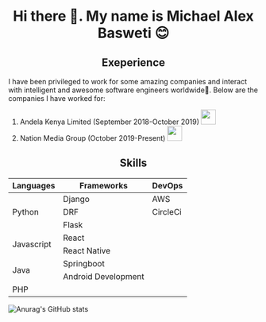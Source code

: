 <h1 align="center">Hi there 👋. My name is Michael Alex Basweti 😊</h1>

<h2 align="center">Exeperience</h2>
<p><sm>I have been privileged to work for some amazing companies and interact with intelligent and awesome software engineers worldwide💪. Below are the companies I have worked for:</sm></p>
<ol>
<li>Andela Kenya Limited (September 2018-October 2019) <img src="https://pbs.twimg.com/profile_images/1148217687442624513/W7czOPZB_400x400.png" width="30" height="30"/></li>

<li>Nation Media Group (October 2019-Present) <img src="https://www.nationmedia.com/wp-content/themes/nmg/dist/img/nmg-logo-blue.svg" width="30" height="30"/></li>
</ol>

<h2 align="center">Skills</h2>
<table>
    <thead>
        <tr>
            <th>Languages</th>
            <th>Frameworks</th>
            <th>DevOps</th>
        </tr>
    </thead>
    <tbody>
        <tr>
            <td rowspan='3'>Python</td>
            <td>Django</td>
            <td>AWS</td>
        </tr>
        <tr>
            <td>DRF</td>
            <td>CircleCi</td>
        </tr>
        <tr>
            <td>Flask</td>
        </tr>
        <tr>
            <td rowspan='2'>Javascript</td>
            <td>React</td>
        </tr>
        <tr>
            <td>React Native</td>
        </tr>
        <tr>
            <td rowspan='3'>Java</td>
        </tr>
        <tr>
            <td>Springboot</td>
        </tr>
        <tr>
            <td>Android Development</td>
        </tr>
        <tr>
            <td>PHP</td>
        </tr </tbody> </table>
 
 
 
![Anurag's GitHub stats](https://github-readme-stats.vercel.app/api?username=michael-basweti&count_private=true&show_icons=true&theme=radical)
<!--
**michael-basweti/michael-basweti** is a ✨ _special_ ✨ repository because its `README.md` (this file) appears on your GitHub profile.

Here are some ideas to get you started:

- 🔭 I’m currently working on ...
- 🌱 I’m currently learning ...
- 👯 I’m looking to collaborate on ...
- 🤔 I’m looking for help with ...
- 💬 Ask me about ...
- 📫 How to reach me: ...
- 😄 Pronouns: ...
- ⚡ Fun fact: ...
-->
